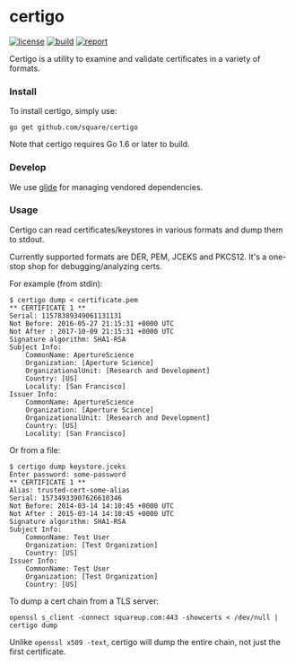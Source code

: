 # certigo

[![license](http://img.shields.io/badge/license-apache_2.0-red.svg?style=flat)](https://raw.githubusercontent.com/square/certigo/master/LICENSE)
[![build](https://travis-ci.org/square/certigo.svg?branch=master)](https://travis-ci.org/square/certigo)
[![report](https://goreportcard.com/badge/github.com/square/certigo)](https://goreportcard.com/report/github.com/square/certigo)

Certigo is a utility to examine and validate certificates in a variety of formats.

### Install

To install certigo, simply use:

    go get github.com/square/certigo

Note that certigo requires Go 1.6 or later to build.

### Develop

We use [glide][1] for managing vendored dependencies. 

[1]: https://glide.sh

### Usage

Certigo can read certificates/keystores in various formats and dump them to stdout.

Currently supported formats are DER, PEM, JCEKS and PKCS12. It's a one-stop shop for debugging/analyzing certs.

For example (from stdin):

    $ certigo dump < certificate.pem
    ** CERTIFICATE 1 **
    Serial: 11578389349061131131
    Not Before: 2016-05-27 21:15:31 +0000 UTC
    Not After : 2017-10-09 21:15:31 +0000 UTC
    Signature algorithm: SHA1-RSA
    Subject Info:
    	CommonName: ApertureScience
    	Organization: [Aperture Science]
    	OrganizationalUnit: [Research and Development]
    	Country: [US]
    	Locality: [San Francisco]
    Issuer Info:
    	CommonName: ApertureScience
    	Organization: [Aperture Science]
    	OrganizationalUnit: [Research and Development]
    	Country: [US]
    	Locality: [San Francisco]

Or from a file:

    $ certigo dump keystore.jceks 
    Enter password: some-password
    ** CERTIFICATE 1 **
    Alias: trusted-cert-some-alias
    Serial: 15734933907626610346
    Not Before: 2014-03-14 14:10:45 +0000 UTC
    Not After : 2015-03-14 14:10:45 +0000 UTC
    Signature algorithm: SHA1-RSA
    Subject Info:
    	CommonName: Test User
    	Organization: [Test Organization]
    	Country: [US]
    Issuer Info:
    	CommonName: Test User
    	Organization: [Test Organization]
    	Country: [US]
    	
To dump a cert chain from a TLS server:

    openssl s_client -connect squareup.com:443 -showcerts < /dev/null | certigo dump
    
Unlike `openssl x509 -text`, certigo will dump the entire chain, not just the first certificate.
